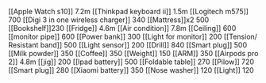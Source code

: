 [[Apple Watch s10]] 7.2m
[[Thinkpad keyboard ii]] 1.5m
[[Logitech m575]] 700
[[Digi 3 in one wireless charger]] 340
[[Mattress]]x2 500
[[Bookshelf]]230
[[Fridge]] 4.6m
[[Air condition]] 7.8m
[[Ceiling]] 600
[[monitor pipe]] 600
[[Power bank]] 300
[[Light for monitor]] 200
[[Tension/ Resistant band]] 500
[[Light sensor]] 200
[[Drill]] 840
[[Smart plug]] 500
[[Milk powder]] 350 [[Coffee]] 350
[[Weight]] 150
[[ARM]] 350
[[Airpods pro 2]] 4.8m
[[jig]] 200
[[Ipad battery]] 500
[[Foldable table]] 270
[[Pilow]] 720
[[Smart plug]] 280
[[Xiaomi battery]] 350
[[Nose washer]] 120
[[Light]] 120


